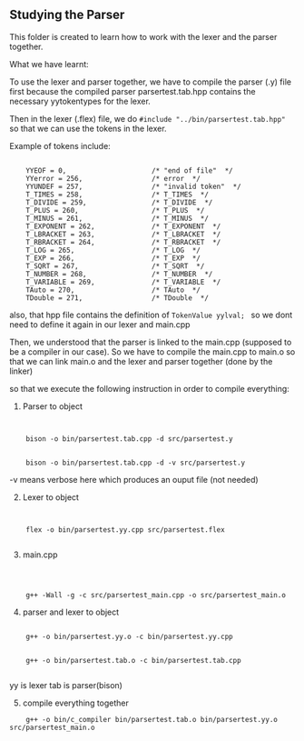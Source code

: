 ## Studying the Parser

This folder is created to learn how to work with the lexer and the parser together. 

What we have learnt:

To use the lexer and parser together, we have to compile the parser (.y) file first because the compiled parser parsertest.tab.hpp contains the necessary yytokentypes for the lexer.

Then in the lexer (.flex) file, we do ```#include "../bin/parsertest.tab.hpp"``` so that we can use the tokens in the lexer.

Example of tokens include: 
```

    YYEOF = 0,                     /* "end of file"  */
    YYerror = 256,                 /* error  */
    YYUNDEF = 257,                 /* "invalid token"  */
    T_TIMES = 258,                 /* T_TIMES  */
    T_DIVIDE = 259,                /* T_DIVIDE  */
    T_PLUS = 260,                  /* T_PLUS  */
    T_MINUS = 261,                 /* T_MINUS  */
    T_EXPONENT = 262,              /* T_EXPONENT  */
    T_LBRACKET = 263,              /* T_LBRACKET  */
    T_RBRACKET = 264,              /* T_RBRACKET  */
    T_LOG = 265,                   /* T_LOG  */
    T_EXP = 266,                   /* T_EXP  */
    T_SQRT = 267,                  /* T_SQRT  */
    T_NUMBER = 268,                /* T_NUMBER  */
    T_VARIABLE = 269,              /* T_VARIABLE  */
    TAuto = 270,                   /* TAuto  */
    TDouble = 271,                 /* TDouble  */

```

also, that hpp file contains the definition of ```TokenValue yylval; ``` so we dont need to define it again in our lexer and main.cpp


Then, we understood that the parser is linked to the main.cpp (supposed to be a compiler in our case). So we have to compile the main.cpp to main.o so that we can link main.o and the lexer and parser together (done by the linker)


so that we execute the following instruction in order to compile everything:

1. Parser to object 
```


	bison -o bin/parsertest.tab.cpp -d src/parsertest.y


	bison -o bin/parsertest.tab.cpp -d -v src/parsertest.y

````

-v means verbose here which produces an ouput file (not needed)


2. Lexer to object 

```
	

	flex -o bin/parsertest.yy.cpp src/parsertest.flex


```


3. main.cpp

```



	g++ -Wall -g -c src/parsertest_main.cpp -o src/parsertest_main.o

```

4. parser and lexer to object 

```

	g++ -o bin/parsertest.yy.o -c bin/parsertest.yy.cpp 


	g++ -o bin/parsertest.tab.o -c bin/parsertest.tab.cpp 
	

```

yy is lexer
tab is parser(bison)



5. compile everything together 

```
	g++ -o bin/c_compiler bin/parsertest.tab.o bin/parsertest.yy.o src/parsertest_main.o

```


